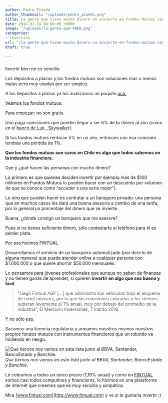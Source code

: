 ```yaml
---
author: Pedro Pineda
author_thumbnail: "/uploads/pedro_pineda.png"
title: La gente que tiene mucho dinero no invierte en Fondos Mutuos como tú.
date: 2018-02-14 00:00:00 +0000
image: "/uploads/la-gente-que-4060.png"
categories:
- inversión
url: "/la-gente-que-tiene-mucho-dinero-no-invierte-en-fondos-mutuos-como-tú-89e4aab7472d/"
draft: true

---
```

###

Invertir bien no es sencillo.

Los depósitos a plazos y los fondos mutuos son soluciones más o menos malas pero muy usadas por ser simples.

A los depósitos a plazos ya los analizamos un poquito [acá.](https://blog.fintual.cl/el-dep%C3%B3sito-a-plazo-es-una-mala-inversi%C3%B3n-entonces-qu%C3%A9-fintual-b3688432911d)

Veamos los fondos mutuos.

Para empezar: no son gratis.

Uno paga comisiones que pueden llegar a ser 6% de tu dinero al año (como en el [banco de Luk…Skywalker](http://www.banchileinversiones.cl/sist_banchile/pdf/fondos_mutuos/ficha_tecnica/bft18q_a.pdf)).

Si tus fondos mutuos rentaran 5% en un año, entonces con esa comisión tendrás una pérdida de 1%.

**Que los fondos mutuos son caros en Chile es algo que todos sabemos en la industria financiera.**

Oye y ¿qué hacen las personas con mucho dinero?

Lo primero es que quienes deciden invertir por ejemplo más de $100 millones en Fondos Mutuos lo pueden hacer con un descuento por volumen (lo que se conoce como “acceder a una serie mejor”).

Lo otro que pueden hacer es contratar a un banquero privado: una persona que en muchos casos les dará una buena asesoría a cambio de una tarifa, por lo general un porcentaje del dinero que se invierte.

Buena, ¿dónde consigo un banquero que me asesore?

Pues si no tienes suficiente dinero, sólo contestarte el teléfono para él es perder plata.

Por eso hicimos FINTUAL.

Desarrollamos el servicio de un banquero automatizado (por decirlo de alguna manera) que puede atender online a cualquier persona con $1.000.000 o que quiere ahorrar $50.000 mensuales.

Lo pensamos para jóvenes profesionales que aunque no saben de finanzas y no tienen ganas de aprender, sí quieren **invertir en algo que sea bueno y fácil.**
> “Llegó Fintual AGF […] que administra sus vehículos bajo el esquema de robot advisors, por lo que las comisiones cobradas a los clientes superan levemente el 1% anual, muy por debajo del promedio de la industria”, El Mercurio Inversiones, 7 marzo 2018.

Y no sólo eso.

Sacamos una licencia regulatoria y armamos nosotros mismos nuestros propios fondos mutuos con instrumentos financieros que un robotito va midiendo en riesgo.

![Qué tiernos nos vemos en esta lista junto al BBVA, Santander, BancoEstado y Banchile.](/uploads/la-gente-que-4060.png)*Qué tiernos nos vemos en esta lista junto al BBVA, Santander, BancoEstado y Banchile.*

Le cobramos a todos un único precio (1,19% anual) y como en [FINTUAL ](http://www.fintual.com)somos casi todos computines y financieros, lo hicimos en una plataforma de internet que creemos que es muy sencilla y simpática.

Mira [www.fintual.com](http://www.fintual.com) y ve si te gustaría invertir ;)